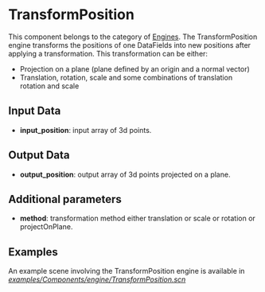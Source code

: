 TransformPosition
===============

This component belongs to the category of [Engines](https://www.sofa-framework.org/community/doc/simulation-principles/scene-graph/). The TransformPosition engine transforms the positions of one DataFields into new positions after applying a transformation. This transformation can be either:

-   Projection on a plane (plane defined by an origin and a normal vector)
-   Translation, rotation, scale and some combinations of translation rotation and scale


Input Data
----------

-   **input\_position**: input array of 3d points.

Output Data
----------

-   **output\_position**: output array of 3d points projected on a plane.

Additional parameters
---------------------

-   **method**: transformation method either translation or scale or rotation or projectOnPlane.

Examples
---------

An example scene involving the TransformPosition engine is available in [*examples/Components/engine/TransformPosition.scn*](https://github.com/sofa-framework/sofa/blob/master/examples/Components/engine/TransformPosition.scn)
